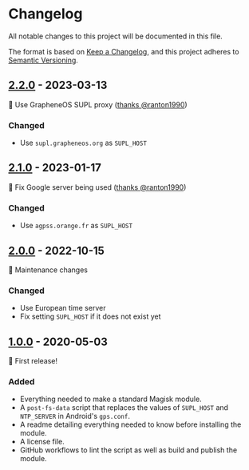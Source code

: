 # Changelog

All notable changes to this project will be documented in this file.

The format is based on [Keep a Changelog](https://keepachangelog.com/en/1.0.0/), and this project adheres to [Semantic Versioning](https://semver.org/spec/v2.0.0.html).

## [2.2.0] - 2023-03-13

🎉 Use GrapheneOS SUPL proxy ([thanks @ranton1990](https://github.com/PlqnK/magisk-supl-replacer/issues/2))

### Changed

- Use `supl.grapheneos.org` as `SUPL_HOST`

## [2.1.0] - 2023-01-17

🎉 Fix Google server being used ([thanks @ranton1990](https://github.com/PlqnK/magisk-supl-replacer/issues/2))

### Changed

- Use `agpss.orange.fr` as `SUPL_HOST`

## [2.0.0] - 2022-10-15

🎉 Maintenance changes

### Changed

- Use European time server
- Fix setting `SUPL_HOST` if it does not exist yet

## [1.0.0] - 2020-05-03

🎉 First release!

### Added

- Everything needed to make a standard Magisk module.
- A `post-fs-data` script that replaces the values of `SUPL_HOST` and `NTP_SERVER` in Android's `gps.conf`.
- A readme detailing everything needed to know before installing the module.
- A license file.
- GitHub workflows to lint the script as well as build and publish the module.

[2.2.0]: https://github.com/PlqnK/magisk-supl-replacer/releases/tag/v2.2.0
[2.1.0]: https://github.com/PlqnK/magisk-supl-replacer/releases/tag/v2.1.0
[2.0.0]: https://github.com/PlqnK/magisk-supl-replacer/releases/tag/v2.0.0
[1.0.0]: https://github.com/PlqnK/magisk-supl-replacer/releases/tag/v1.0.0
